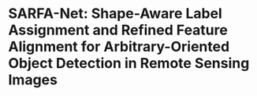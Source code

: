 # SARFA-Net: Shape-Aware Label Assignment and Refined Feature Alignment for Arbitrary-Oriented Object Detection in Remote Sensing Images

